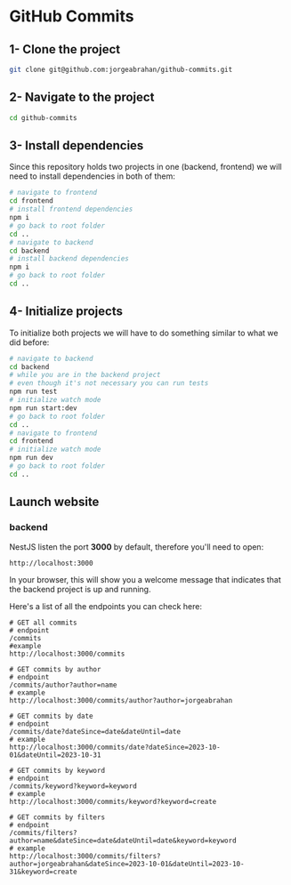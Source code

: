 # GitHub Commits

## 1- Clone the project

```sh
git clone git@github.com:jorgeabrahan/github-commits.git
```

## 2- Navigate to the project

```sh
cd github-commits
```

## 3- Install dependencies

Since this repository holds two projects in one (backend, frontend) we will need to install dependencies in both of them:

```sh
# navigate to frontend
cd frontend
# install frontend dependencies
npm i
# go back to root folder
cd ..
# navigate to backend
cd backend
# install backend dependencies
npm i
# go back to root folder
cd ..
```

## 4- Initialize projects

To initialize both projects we will have to do something similar to what we did before:

```sh
# navigate to backend
cd backend
# while you are in the backend project
# even though it's not necessary you can run tests
npm run test
# initialize watch mode
npm run start:dev
# go back to root folder
cd ..
# navigate to frontend
cd frontend
# initialize watch mode
npm run dev
# go back to root folder
cd ..
```

## Launch website

### backend

NestJS listen the port **3000** by default, therefore you'll need to open:

```
http://localhost:3000
```

In your browser, this will show you a welcome message that indicates that the backend project is up and running.

Here's a list of all the endpoints you can check here:

```
# GET all commits
# endpoint
/commits
#example
http://localhost:3000/commits

# GET commits by author
# endpoint
/commits/author?author=name
# example
http://localhost:3000/commits/author?author=jorgeabrahan

# GET commits by date
# endpoint
/commits/date?dateSince=date&dateUntil=date
# example
http://localhost:3000/commits/date?dateSince=2023-10-01&dateUntil=2023-10-31

# GET commits by keyword
# endpoint
/commits/keyword?keyword=keyword
# example
http://localhost:3000/commits/keyword?keyword=create

# GET commits by filters
# endpoint
/commits/filters?author=name&dateSince=date&dateUntil=date&keyword=keyword
# example
http://localhost:3000/commits/filters?author=jorgeabrahan&dateSince=2023-10-01&dateUntil=2023-10-31&keyword=create
```
